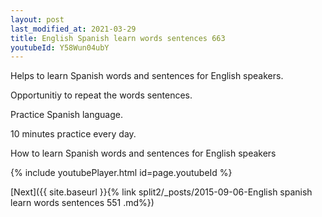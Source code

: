 ```yaml
---
layout: post
last_modified_at: 2021-03-29
title: English Spanish learn words sentences 663 
youtubeId: Y58Wun04ubY
---
```

 
 
Helps to learn Spanish words and sentences for English speakers.

Opportunitiy to repeat the words sentences. 

Practice Spanish language. 
 
10 minutes practice every day. 
 
How to learn Spanish words and sentences for English speakers 
 
{% include youtubePlayer.html id=page.youtubeId %}
 
 
[Next]({{ site.baseurl }}{% link  split2/_posts/2015-09-06-English spanish learn words sentences 551 .md%})
 
